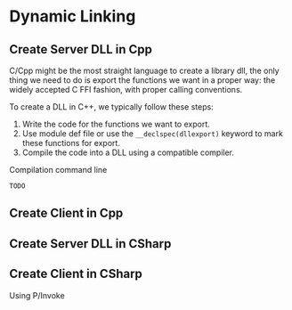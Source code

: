 # Dynamic Linking

## Create Server DLL in Cpp

C/Cpp might be the most straight language to create a library dll,
the only thing we need to do is export the functions we want in a proper way:
the widely accepted C FFI fashion, with proper calling conventions.

To create a DLL in C++, we typically follow these steps:

1. Write the code for the functions we want to export.
2. Use module def file or use the `__declspec(dllexport)` keyword to mark these functions for export.
3. Compile the code into a DLL using a compatible compiler.

Compilation command line
```
TODO
```

## Create Client in Cpp

## Create Server DLL in CSharp

## Create Client in CSharp
Using P/Invoke
